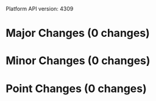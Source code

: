 Platform API version: 4309


# Major Changes (0 changes)


# Minor Changes (0 changes)


# Point Changes (0 changes)
